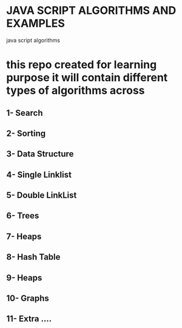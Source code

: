 # JAVA SCRIPT ALGORITHMS AND EXAMPLES 
java script algorithms 

# this repo created for learning purpose it will contain different types of algorithms across 
## 1- Search
## 2- Sorting
## 3- Data Structure 
## 4- Single Linklist
## 5- Double LinkList
## 6- Trees
## 7- Heaps
## 8- Hash Table
## 9- Heaps
## 10- Graphs
## 11- Extra ....
